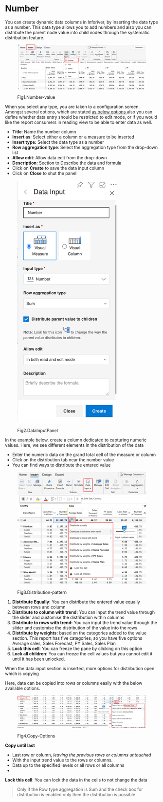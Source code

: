 # Number

You can create dynamic data columns in Inforiver, by inserting the data type as a number. This data type allows you to add numbers and also you can distribute the parent node value into child nodes through the systematic distribution feature.

<figure><img src="../../../.gitbook/assets/image (7).png" alt=""><figcaption><p>Fig1.Number-value</p></figcaption></figure>

When you select any type, you are taken to a configuration screen. Amongst several options, which are stated [as below options ](./)[ ](./)also you can define whether data entry should be restricted to edit mode, or if you would like the report consumers in reading view to be able to enter data as well.&#x20;

* **Title**: Name the number column
* **Insert as**: Select either a column or a measure to be inserted
* **Insert type:** Select the data type as a number
* **Row aggregation type**: Select the aggregation type from the drop-down list
* **Allow edit**: Allow data edit from the drop-down
* **Description:** Section to Describe the data and formula
* Click on **Create** to save the data input column
* Click on **Close** to shut the panel&#x20;

<figure><img src="../../../.gitbook/assets/image (11).png" alt=""><figcaption><p>Fig2.DataInputPanel</p></figcaption></figure>

In the example below, create a column dedicated to capturing numeric values. Here, we see different elements in the distribution of the data

* Enter the numeric data on the grand total cell of the measure or column&#x20;
* Click on the distribution tab near the number value
* You can find ways to distribute the entered value

<figure><img src="../../../.gitbook/assets/image (8).png" alt=""><figcaption><p>Fig3.Distribution-pattern</p></figcaption></figure>

1. **Distribute Equally:** You can distribute the entered value equally between rows and column
2. **Distribute to column with trend:** You can input the trend value through the slider and customise the distribution within columns
3. &#x20;**Distribute to rows with trend:** You can input the trend value through the slider and customise the distribution of the value into the rows
4. **Distribute by weights:** based on the categories added to the value section. This report has five categories, so you have five options Average sales, Sales Forecast, PY Sales, Sales Plan
5. **Lock this cell**: You can freeze the pane by clicking on this option
6. **Lock all children**: You can freeze the cell values but you cannot edit it until it has been unlocked.

When the data input section is inserted, more options for distribution open which is copying&#x20;

Here, data can be copied into rows or columns easily with the below available options.&#x20;

<figure><img src="../../../.gitbook/assets/image (4).png" alt=""><figcaption><p>Fig4.Copy-Options</p></figcaption></figure>

**Copy until last**

* Last row or column, _leaving the previous rows or columns untouched_
* With the input trend value to the rows or columns.
* Data up to the specified levels or all rows or all columns
*

**Lock this cell**: You can lock the data in the cells to not change the data

> Only if the Row type aggregation is Sum and the check box for distribution is enabled only then the distribution is possible

